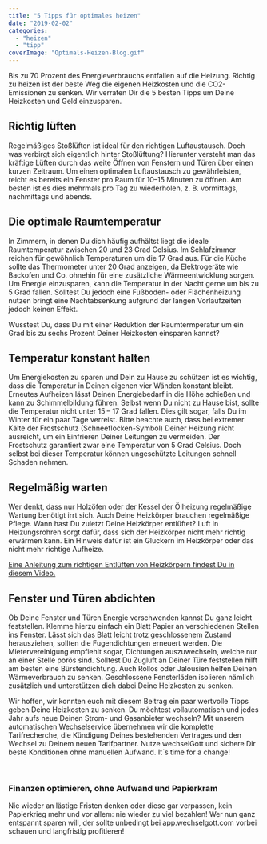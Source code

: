 ```yaml
---
title: "5 Tipps für optimales heizen"
date: "2019-02-02"
categories: 
  - "heizen"
  - "tipp"
coverImage: "Optimals-Heizen-Blog.gif"
---
```


Bis zu 70 Prozent des Energieverbrauchs entfallen auf die Heizung. Richtig zu heizen ist der beste Weg die eigenen Heizkosten und die CO2-Emissionen zu senken. Wir verraten Dir die 5 besten Tipps um Deine Heizkosten und Geld einzusparen.

## Richtig lüften

Regelmäßiges Stoßlüften ist ideal für den richtigen Luftaustausch. Doch was verbirgt sich eigentlich hinter Stoßlüftung? Hierunter versteht man das kräftige Lüften durch das weite Öffnen von Fenstern und Türen über einen kurzen Zeitraum. Um einen optimalen Luftaustausch zu gewährleisten, reicht es bereits ein Fenster pro Raum für 10–15 Minuten zu öffnen. Am besten ist es dies mehrmals pro Tag zu wiederholen, z. B. vormittags, nachmittags und abends.

## Die optimale Raumtemperatur

In Zimmern, in denen Du dich häufig aufhältst liegt die ideale Raumtemperatur zwischen 20 und 23 Grad Celsius. Im Schlafzimmer reichen für gewöhnlich Temperaturen um die 17 Grad aus. Für die Küche sollte das Thermometer unter 20 Grad anzeigen, da Elektrogeräte wie Backofen und Co. ohnehin für eine zusätzliche Wärmeentwicklung sorgen. Um Energie einzusparen, kann die Temperatur in der Nacht gerne um bis zu 5 Grad fallen. Solltest Du jedoch eine Fußboden- oder Flächenheizung nutzen bringt eine Nachtabsenkung aufgrund der langen Vorlaufzeiten jedoch keinen Effekt.

Wusstest Du, dass Du mit einer Reduktion der Raumtermperatur um ein Grad bis zu sechs Prozent Deiner Heizkosten einsparen kannst?

## Temperatur konstant halten

Um Energiekosten zu sparen und Dein zu Hause zu schützen ist es wichtig, dass die Temperatur in Deinen eigenen vier Wänden konstant bleibt. Erneutes Aufheizen lässt Deinen Energiebedarf in die Höhe schießen und kann zu Schimmelbildung führen. Selbst wenn Du nicht zu Hause bist, sollte die Temperatur nicht unter 15 – 17 Grad fallen. Dies gilt sogar, falls Du im Winter für ein paar Tage verreist. Bitte beachte auch, dass bei extremer Kälte der Frostschutz (Schneeflocken-Symbol) Deiner Heizung nicht ausreicht, um ein Einfrieren Deiner Leitungen zu vermeiden. Der Frostschutz garantiert zwar eine Temperatur von 5 Grad Celsius. Doch selbst bei dieser Temperatur können ungeschützte Leitungen schnell Schaden nehmen.

## Regelmäßig warten

Wer denkt, dass nur Holzöfen oder der Kessel der Ölheizung regelmäßige Wartung benötigt irrt sich. Auch Deine Heizkörper brauchen regelmäßige Pflege. Wann hast Du zuletzt Deine Heizkörper entlüftet? Luft in Heizungsrohren sorgt dafür, dass sich der Heizkörper nicht mehr richtig erwärmen kann. Ein Hinweis dafür ist ein Gluckern im Heizkörper oder das nicht mehr richtige Aufheize.

[Eine Anleitung zum richtigen Entlüften von Heizkörpern findest Du in diesem Video.](https://www.youtube.com/watch?v=ieVsQgfArb4 "Anleitung: Heizkörper richtig entlüften")

## Fenster und Türen abdichten

Ob Deine Fenster und Türen Energie verschwenden kannst Du ganz leicht feststellen. Klemme hierzu einfach ein Blatt Papier an verschiedenen Stellen ins Fenster. Lässt sich das Blatt leicht trotz geschlossenem Zustand herausziehen, sollten die Fugendichtungen erneuert werden. Die Mietervereinigung empfiehlt sogar, Dichtungen auszuwechseln, welche nur an einer Stelle porös sind. Solltest Du Zugluft an Deiner Türe feststellen hilft am besten eine Bürstendichtung. Auch Rollos oder Jalousien helfen Deinen Wärmeverbrauch zu senken. Geschlossene Fensterläden isolieren nämlich zusätzlich und unterstützen dich dabei Deine Heizkosten zu senken.


Wir hoffen, wir konnten euch mit diesem Beitrag ein paar wertvolle Tipps geben Deine Heizkosten zu senken. Du möchtest vollautomatisch und jedes Jahr aufs neue Deinen Strom- und Gasanbieter wechseln? Mit unserem automatischen Wechselservice übernehmen wir die komplette Tarifrecherche, die Kündigung Deines bestehenden Vertrages und den Wechsel zu Deinem neuen Tarifpartner. Nutze wechselGott und sichere Dir beste Konditionen ohne manuellen Aufwand. It´s time for a change!


<br>

### Finanzen optimieren, ohne Aufwand und Papierkram

Nie wieder an lästige Fristen denken oder diese gar verpassen, kein Papierkrieg mehr und vor allem: nie wieder zu viel
bezahlen! Wer nun ganz entspannt sparen will, der sollte unbedingt bei app.wechselgott.com vorbei schauen und
langfristig profitieren!
